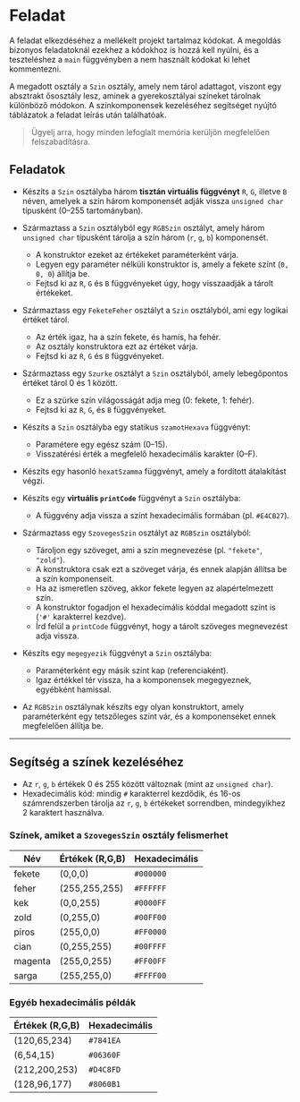 # Feladat

A feladat elkezdéséhez a mellékelt projekt tartalmaz kódokat. A megoldás bizonyos feladatoknál ezekhez a kódokhoz is hozzá kell nyúlni, és a teszteléshez a `main` függvényben a nem használt kódokat ki lehet kommentezni.

A megadott osztály a `Szin` osztály, amely nem tárol adattagot, viszont egy absztrakt ősosztály lesz, aminek a gyerekosztályai színeket tárolnak különböző módokon. A színkomponensek kezeléséhez segítséget nyújtó táblázatok a feladat leírás után találhatóak.

> Ügyelj arra, hogy minden lefoglalt memória kerüljön megfelelően felszabadításra.

## Feladatok

- Készíts a `Szin` osztályba három **tisztán virtuális függvényt** `R`, `G`, illetve `B` néven, amelyek a szín három komponensét adják vissza `unsigned char` típusként (0–255 tartományban).
  
- Származtass a `Szin` osztályból egy `RGBSzin` osztályt, amely három `unsigned char` típusként tárolja a szín három (`r`, `g`, `b`) komponensét.  
  - A konstruktor ezeket az értékeket paraméterként várja.
  - Legyen egy paraméter nélküli konstruktor is, amely a fekete színt (`0, 0, 0`) állítja be.
  - Fejtsd ki az `R`, `G` és `B` függvényeket úgy, hogy visszaadják a tárolt értékeket.

- Származtass egy `FeketeFeher` osztályt a `Szin` osztályból, ami egy logikai értéket tárol.
  - Az érték igaz, ha a szín fekete, és hamis, ha fehér.
  - Az osztály konstruktora ezt az értéket várja.
  - Fejtsd ki az `R`, `G` és `B` függvényeket.

- Származtass egy `Szurke` osztályt a `Szin` osztályból, amely lebegőpontos értéket tárol 0 és 1 között.
  - Ez a szürke szín világosságát adja meg (0: fekete, 1: fehér).
  - Fejtsd ki az `R`, `G`, és `B` függvényeket.

- Készíts a `Szin` osztályba egy statikus `szamotHexava` függvényt:
  - Paramétere egy egész szám (0–15).
  - Visszatérési érték a megfelelő hexadecimális karakter (0–F).
  
- Készíts egy hasonló `hexatSzamma` függvényt, amely a fordított átalakítást végzi.

- Készíts egy **virtuális `printCode`** függvényt a `Szin` osztályba:
  - A függvény adja vissza a színt hexadecimális formában (pl. `#E4CB27`).

- Származtass egy `SzovegesSzin` osztályt az `RGBSzin` osztályból:
  - Tároljon egy szöveget, ami a szín megnevezése (pl. `"fekete"`, `"zold"`).
  - A konstruktora csak ezt a szöveget várja, és ennek alapján állítsa be a szín komponenseit.
  - Ha az ismeretlen szöveg, akkor fekete legyen az alapértelmezett szín.
  - A konstruktor fogadjon el hexadecimális kóddal megadott színt is (`'#'` karakterrel kezdve).
  - Írd felül a `printCode` függvényt, hogy a tárolt szöveges megnevezést adja vissza.

- Készíts egy `megegyezik` függvényt a `Szin` osztályba:
  - Paraméterként egy másik színt kap (referenciaként).
  - Igaz értékkel tér vissza, ha a komponensek megegyeznek, egyébként hamissal.

- Az `RGBSzin` osztálynak készíts egy olyan konstruktort, amely paraméterként egy tetszőleges színt vár, és a komponenseket ennek megfelelően állítja be.

---

## Segítség a színek kezeléséhez

- Az `r`, `g`, `b` értékek 0 és 255 között változnak (mint az `unsigned char`).
- Hexadecimális kód: mindig `#` karakterrel kezdődik, és 16-os számrendszerben tárolja az `r`, `g`, `b` értékeket sorrendben, mindegyikhez 2 karaktert használva.

### Színek, amiket a `SzovegesSzin` osztály felismerhet

| Név       | Értékek (R,G,B)  | Hexadecimális |
|-----------|------------------|----------------|
| fekete    | (0,0,0)          | `#000000`      |
| feher     | (255,255,255)    | `#FFFFFF`      |
| kek       | (0,0,255)        | `#0000FF`      |
| zold      | (0,255,0)        | `#00FF00`      |
| piros     | (255,0,0)        | `#FF0000`      |
| cian      | (0,255,255)      | `#00FFFF`      |
| magenta   | (255,0,255)      | `#FF00FF`      |
| sarga     | (255,255,0)      | `#FFFF00`      |

### Egyéb hexadecimális példák

| Értékek (R,G,B)   | Hexadecimális |
|-------------------|----------------|
| (120,65,234)      | `#7841EA`      |
| (6,54,15)         | `#06360F`      |
| (212,200,253)     | `#D4C8FD`      |
| (128,96,177)      | `#8060B1`      |
